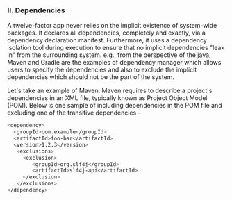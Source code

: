 ### II.	Dependencies
A twelve-factor app never relies on the implicit existence of system-wide packages. It declares all dependencies, completely and exactly, via a dependency declaration manifest. Furthermore, it uses a dependency isolation tool during execution to ensure that no implicit dependencies "leak in" from the surrounding system.
e.g., from the perspective of the java, Maven and Gradle are the examples of dependency manager which allows users to specify the dependencies and also to exclude the implicit dependencies which should not be the part of the system.

Let's take an example of Maven. Maven requires to describe a project's dependencies in an XML file, typically known as Project Object Model (POM). Below is one sample of including dependencies in the POM file and excluding one of the transitive dependencies -

```sh
<dependency>
  <groupId>com.example</groupId>
  <artifactId>foo-bar</artifactId>
  <version>1.2.3</version>
   <exclusions>
     <exclusion>
        <groupId>org.slf4j</groupId>
        <artifactId>slf4j-api</artifactId>
     </exclusion>
   </exclusions>
</dependency>
```

